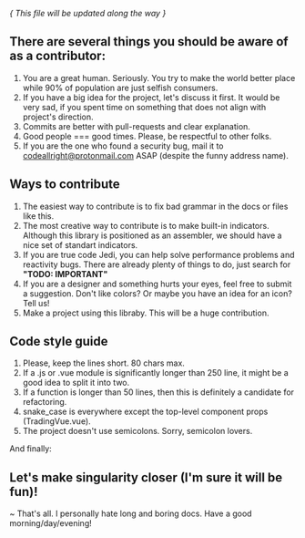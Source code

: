 *{ This file will be updated along the way }*

## There are several things you should be aware of as a contributor:

1. You are a great human. Seriously. You try to make the world better place while 90% of population are just selfish consumers.
2. If you have a big idea for the project, let's discuss it first. It would be very sad, if you spent time on something that does not align with project's direction.
3. Commits are better with pull-requests and clear explanation.
4. Good people === good times. Please, be respectful to other folks.
5. If you are the one who found a security bug, mail it to codeallright@protonmail.com ASAP (despite the funny address name).

## Ways to contribute

1. The easiest way to contribute is to fix bad grammar in the docs or files like this.
2. The most creative way to contribute is to make built-in indicators. Although this library is positioned as an assembler, we should have a nice set of standart indicators.
3. If you are true code Jedi, you can help solve performance problems and reactivity bugs. There are already plenty of things to do, just search for **"TODO: IMPORTANT"**
4. If you are a designer and something hurts your eyes, feel free to submit a suggestion. Don't like colors? Or maybe you have an idea for an icon? Tell us!
5. Make a project using this libraby. This will be a huge contribution.

## Code style guide

1. Please, keep the lines short. 80 chars max.
2. If a .js or .vue module is significantly longer than 250 line, it might be a good idea to split it into two.
3. If a function is longer than 50 lines, then this is definitely a candidate for refactoring.
4. snake_case is everywhere except the top-level component props (TradingVue.vue).
5. The project doesn't use semicolons. Sorry, semicolon lovers.

And finally:

## Let's make singularity closer (I'm sure it will be fun)!

~
That's all. I personally hate long and boring docs. Have a good morning/day/evening!
